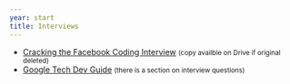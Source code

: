 ```yaml
---
year: start
title: Interviews
---
```


- [Cracking the Facebook Coding Interview](https://docs.google.com/presentation/d/1O1yUtP4SC1WAkBDEg6HQFiZZDIlPPrS8y9bF7jJQwog/edit#slide=id.g1d2c7be3f4_22_0) <small>(copy availble on Drive if original deleted)</small>
- [Google Tech Dev Guide](https://techdevguide.withgoogle.com/) <small>(there is a section on interview questions)</small>
